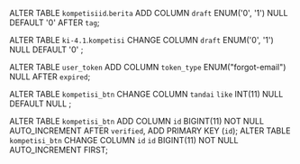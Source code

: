 <!-- 27 jun 2019 -->
ALTER TABLE `kompetisiid`.`berita` 
ADD COLUMN `draft` ENUM('0', '1') NULL DEFAULT '0' AFTER `tag`;

ALTER TABLE `ki-4.1`.`kompetisi` 
CHANGE COLUMN `draft` ENUM('0', '1') NULL DEFAULT '0' ;

<!-- 9 jun 2019 -->
ALTER TABLE `user_token` 
ADD COLUMN `token_type` ENUM("forgot-email") NULL AFTER `expired`;

<!-- 31 Mei 2019
alter tabel kompetisi_btn.tandai to kompetisi_btn.like -->
ALTER TABLE `kompetisi_btn` 
CHANGE COLUMN `tandai` `like` INT(11) NULL DEFAULT NULL ;

<!-- 31 Mei 2019
add primary key on table kompetisi.btn -->
ALTER TABLE `kompetisi_btn` 
ADD COLUMN `id` BIGINT(11) NOT NULL AUTO_INCREMENT AFTER `verified`,
ADD PRIMARY KEY (`id`);
ALTER TABLE `kompetisi_btn` 
CHANGE COLUMN `id` `id` BIGINT(11) NOT NULL AUTO_INCREMENT FIRST;

